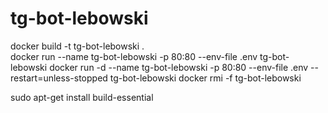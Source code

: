 # tg-bot-lebowski
docker build -t tg-bot-lebowski .                
docker run --name tg-bot-lebowski -p 80:80 --env-file .env tg-bot-lebowski
docker run -d --name tg-bot-lebowski -p 80:80 --env-file .env --restart=unless-stopped tg-bot-lebowski
docker rmi -f tg-bot-lebowski

sudo apt-get install build-essential 
